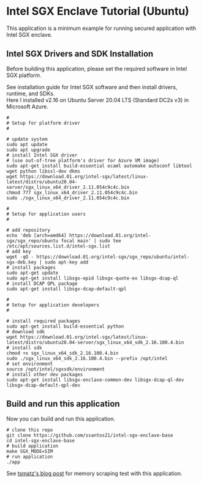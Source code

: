 # Intel SGX Enclave Tutorial (Ubuntu)

This application is a minimum example for running secured application with Intel SGX enclave.

## Intel SGX Drivers and SDK Installation

Before building this application, please set the required software in Intel SGX platform.

See installation guide for Intel SGX software and then install drivers, runtime, and SDKs.<br>
Here I installed v2.16 on Ubuntu Server 20.04 LTS (Standard DC2s v3) in Microsoft Azure.

```
#
# Setup for platform driver
#

# update system
sudo apt update
sudo apt upgrade
# install Intel SGX driver
# (use out-of-tree platform's driver for Azure VM image)
sudo apt-get install build-essential ocaml automake autoconf libtool wget python libssl-dev dkms
wget https://download.01.org/intel-sgx/latest/linux-latest/distro/ubuntu20.04-server/sgx_linux_x64_driver_2.11.054c9c4c.bin
chmod 777 sgx_linux_x64_driver_2.11.054c9c4c.bin
sudo ./sgx_linux_x64_driver_2.11.054c9c4c.bin

#
# Setup for application users
#

# add repository
echo 'deb [arch=amd64] https://download.01.org/intel-sgx/sgx_repo/ubuntu focal main' | sudo tee /etc/apt/sources.list.d/intel-sgx.list
# add key
wget -qO - https://download.01.org/intel-sgx/sgx_repo/ubuntu/intel-sgx-deb.key | sudo apt-key add
# install packages
sudo apt-get update
sudo apt-get install libsgx-epid libsgx-quote-ex libsgx-dcap-ql
# install DCAP QPL package
sudo apt-get install libsgx-dcap-default-qpl

#
# Setup for application developers
#

# install required packages
sudo apt-get install build-essential python
# download sdk
wget https://download.01.org/intel-sgx/latest/linux-latest/distro/ubuntu20.04-server/sgx_linux_x64_sdk_2.16.100.4.bin
# install sdk
chmod +x sgx_linux_x64_sdk_2.16.100.4.bin
sudo ./sgx_linux_x64_sdk_2.16.100.4.bin --prefix /opt/intel
# set environment
source /opt/intel/sgxsdk/environment
# install other dev packages
sudo apt-get install libsgx-enclave-common-dev libsgx-dcap-ql-dev libsgx-dcap-default-qpl-dev
```

## Build and run this application

Now you can build and run this application.

```
# clone this repo
git clone https://github.com/ssantos21/intel-sgx-enclave-base
cd intel-sgx-enclave-base
# build application
make SGX_MODE=SIM
# run application
./app
```

See [tsmatz's blog post](https://tsmatz.wordpress.com/2022/05/17/confidential-computing-intel-sgx-enclave-getting-started) for memory scraping test with this application.
